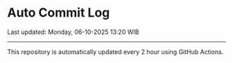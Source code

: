# Auto Commit Log

Last updated: Monday, 06-10-2025 13:20 WIB

---

This repository is automatically updated every 2 hour using GitHub Actions.
